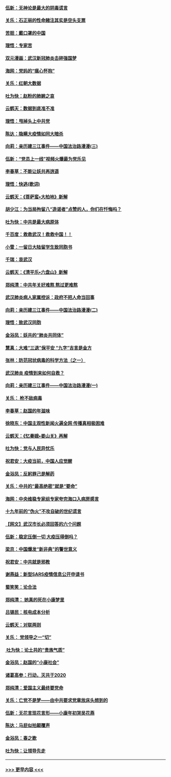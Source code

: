 #### [伍新：无神论是最大的阴毒谎言](../pages/nsc993/n11846129.md?t=02061044) 
#### [关乐：石正丽的性命赌注其实是空头支票](../pages/nsc993/n11846109.md?t=02061044) 
#### [苦胆：戴口罩的中国](../pages/nsc993/n11845576.md?t=02061044) 
#### [理悟：专家苦](../pages/nsc993/n11845564.md?t=02061044) 
#### [双元漫画：武汉新冠肺炎击碎强国梦](../pages/nsc993/n11843320.md?t=02061044) 
#### [海网：党妈的“瘟心怀抱”](../pages/nsc993/n11840740.md?t=02061044) 
#### [关乐：红朝大数据](../pages/nsc993/n11840675.md?t=02061044) 
#### [吐为快：赵粉的肺腑之哀](../pages/nsc993/n11840618.md?t=02061044) 
#### [云鹤天：数据到底准不准](../pages/nsc993/n11840325.md?t=02061044) 
#### [理悟：甩掉头上中共党](../pages/nsc993/n11838826.md?t=02061044) 
#### [陈达：隐瞒大疫情如同大暗杀](../pages/nsc993/n11838771.md?t=02061044) 
#### [向莉：亲历建三江事件——中国法治路漫漫(三)](../pages/nsc993/n11831825.md?t=02061044) 
#### [伍新：“党员上一线”视频火爆最为党乐见](../pages/nsc993/n11838200.md?t=02061044) 
#### [李春草：不能让妖共再逍遥](../pages/nsc993/n11838102.md?t=02061044) 
#### [理悟：快逃(歌词)](../pages/nsc993/n11838083.md?t=02061044) 
#### [云鹤天：《菩萨蛮▪大柏地》新解](../pages/nsc993/n11838059.md?t=02061044) 
#### [胡少江：为当局拘留八“造谣者”点赞的人，你们在忏悔吗？](../pages/nsc993/n11836801.md?t=02061044) 
#### [吐为快：中共是最大病原体](../pages/nsc993/n11836748.md?t=02061044) 
#### [千百度：救救武汉！救救中国！！](../pages/nsc993/n11836145.md?t=02061044) 
#### [小雪：一留日大陆留学生致同胞书](../pages/nsc993/n11834624.md?t=02061044) 
#### [千瑞：哀武汉](../pages/nsc993/n11833647.md?t=02061044) 
#### [云鹤天：《清平乐▪六盘山》新解](../pages/nsc993/n11833611.md?t=02061044) 
#### [郑纯清：中共年关好难熬 熬过更难熬](../pages/nsc993/n11833489.md?t=02061044) 
#### [武汉肺炎病人家属控诉：政府不把人命当回事](../pages/nsc993/n11833205.md?t=02061044) 
#### [向莉：亲历建三江事件——中国法治路漫漫(二)](../pages/nsc993/n11829102.md?t=02061044) 
#### [理悟：致武汉同胞](../pages/nsc993/n11831522.md?t=02061044) 
#### [金浴凤：妖共的“肺炎共同体”](../pages/nsc993/n11829448.md?t=02061044) 
#### [慧真：大难“三退”保平安 “九字”吉言是金方](../pages/nsc993/n11829501.md?t=02061044) 
#### [张林：防范冠状病毒的科学方法（之一）](../pages/nsc993/n11828618.md?t=02061044) 
#### [武汉肺炎 疫情到来如何自救？](../pages/nsc993/n11827632.md?t=02061044) 
#### [向莉：亲历建三江事件——中国法治路漫漫(一)](../pages/nsc993/n11827190.md?t=02061044) 
#### [关乐： 枪不敌病毒](../pages/nsc993/n11826746.md?t=02061044) 
#### [李春草：赵国的年滋味](../pages/nsc993/n11826321.md?t=02061044) 
#### [徐晓东：中国主观性新闻火遍全网 传播真相极困难](../pages/nsc993/n11826508.md?t=02061044) 
#### [云鹤天：《忆秦娥▪娄山关》再解](../pages/nsc993/n11824682.md?t=02061044) 
#### [吐为快：党与人民异忧乐](../pages/nsc993/n11824660.md?t=02061044) 
#### [祝君安：大疫当前，中国人应觉醒](../pages/nsc993/n11821946.md?t=02061044) 
#### [金浴凤：反躬罪己是解药](../pages/nsc993/n11820280.md?t=02061044) 
#### [关乐：中共的“最高绝密”就是“要命”](../pages/nsc993/n11816946.md?t=02061044) 
#### [海网：中央维稳专家组专家夸完海口入病房感言](../pages/nsc993/n11815138.md?t=02061044) 
#### [十九年前的“伪火”不攻自破的世纪谎言](../pages/nsc993/n11813238.md?t=02061044) 
#### [【网文】武汉市长必须回答的六个问题](../pages/nsc993/n11813848.md?t=02061044) 
#### [伍新：稳定压倒一切 大疫压得倒吗？](../pages/nsc993/n11812634.md?t=02061044) 
#### [梁京：中国爆发“新非典”的警世意义](../pages/nsc993/n11812554.md?t=02061044) 
#### [祝君安：中共就是邪教](../pages/nsc993/n11812431.md?t=02061044) 
#### [谢燕益：新型SARS疫情信息公开申请书](../pages/nsc993/n11808840.md?t=02061044) 
#### [蜀笑笑：论合法](../pages/nsc993/n11808064.md?t=02061044) 
#### [郑纯清： 她真的死在小康梦里](../pages/nsc993/n11806623.md?t=02061044) 
#### [吕锡民：核电成本分析](../pages/nsc993/n11806284.md?t=02061044) 
#### [云鹤天：对联两则](../pages/nsc993/n11805957.md?t=02061044) 
#### [关乐： 党领导之一“切”](../pages/nsc993/n11804505.md?t=02061044) 
#### [ 吐为快：论土共的“贵族气质”](../pages/nsc993/n11804490.md?t=02061044) 
#### [金浴凤：赵国的“小康社会”](../pages/nsc993/n11804452.md?t=02061044) 
#### [诸葛高参：行动，灭共于2020](../pages/nsc993/n11804120.md?t=02061044) 
#### [郑纯清：爱国主义最终要党命](../pages/nsc993/n11802197.md?t=02061044) 
#### [关乐：亡党不是梦——由中共要求党章放床头想到的](../pages/nsc993/n11802156.md?t=02061044) 
#### [伍新：无花言现花言形——小康年初哭吴花燕](../pages/nsc993/n11800044.md?t=02061044) 
#### [陈达：马屁似拍颠覆声](../pages/nsc993/n11800010.md?t=02061044) 
#### [金浴凤：春之歌](../pages/nsc993/n11797687.md?t=02061044) 
#### [吐为快：让领导先走](../pages/nsc993/n11797512.md?t=02061044) 

----
#### [ >>> 更早内容 <<< ](../indexes/nsc993-earlier.md)
